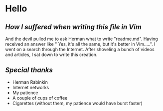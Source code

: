 **Hello**
=======
*How I suffered when writing this file in Vim*
------

And the devil pulled me to ask Herman what to write "readme.md". Having received an answer like " Yes, it's all the same, but it's better in Vim.....". I went on a search through the Internet. After shoveling a bunch of videos and articles, I sat down to write this creation.

*Special thanks*
-------------

+ Herman Rabinkin
+ Internet networks
+ My patience
+ A couple of cups of coffee
+ Cigarettes (without them, my patience would have burst faster)

